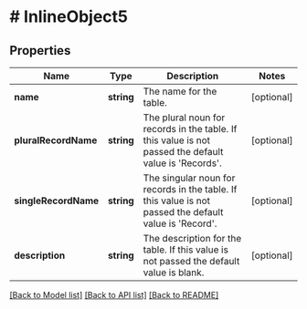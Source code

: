 # # InlineObject5

## Properties

Name | Type | Description | Notes
------------ | ------------- | ------------- | -------------
**name** | **string** | The name for the table. | [optional]
**pluralRecordName** | **string** | The plural noun for records in the table. If this value is not passed the default value is &#39;Records&#39;. | [optional]
**singleRecordName** | **string** | The singular noun for records in the table. If this value is not passed the default value is &#39;Record&#39;. | [optional]
**description** | **string** | The description for the table. If this value is not passed the default value is blank. | [optional]

[[Back to Model list]](../../README.md#models) [[Back to API list]](../../README.md#endpoints) [[Back to README]](../../README.md)
